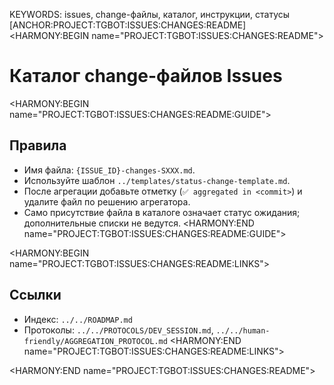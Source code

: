 KEYWORDS: issues, change-файлы, каталог, инструкции, статусы
[ANCHOR:PROJECT:TGBOT:ISSUES:CHANGES:README]
<HARMONY:BEGIN name="PROJECT:TGBOT:ISSUES:CHANGES:README">
# Каталог change-файлов Issues

<HARMONY:BEGIN name="PROJECT:TGBOT:ISSUES:CHANGES:README:GUIDE">
## Правила
- Имя файла: `{ISSUE_ID}-changes-SXXX.md`.
- Используйте шаблон `../templates/status-change-template.md`.
- После агрегации добавьте отметку (`✅ aggregated in <commit>`) и удалите файл по решению агрегатора.
- Само присутствие файла в каталоге означает статус ожидания; дополнительные списки не ведутся.
<HARMONY:END name="PROJECT:TGBOT:ISSUES:CHANGES:README:GUIDE">

<HARMONY:BEGIN name="PROJECT:TGBOT:ISSUES:CHANGES:README:LINKS">
## Ссылки
- Индекс: `../../ROADMAP.md`
- Протоколы: `../../PROTOCOLS/DEV_SESSION.md`, `../../human-friendly/AGGREGATION_PROTOCOL.md`
<HARMONY:END name="PROJECT:TGBOT:ISSUES:CHANGES:README:LINKS">

<HARMONY:END name="PROJECT:TGBOT:ISSUES:CHANGES:README">
